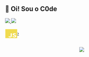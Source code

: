 ## 👋 Oi! Sou o C0de
<div>
  <a href="https://github.com/C0dezinnn">
  <img height="180em" src="https://github-readme-stats.vercel.app/api?username=C0dezinnn&show_icons=true&theme=shades-of-purple&include_all_commits=true&count_private=true"/>
  <img height="180em" src="https://github-readme-stats.vercel.app/api/top-langs/?username=C0dezinnn&layout=compact&langs_count=7&theme=shades-of-purple&count_private=true"/>
</div>
<div style="display: inline_block"><br>
  <img align="center" alt="C0dezinnn-JavaScipt" height="30" width="40" src="https://raw.githubusercontent.com/devicons/devicon/master/icons/javascript/javascript-plain.svg">›
 
</div>
  
  ##
 
<p align=center>
  <img height="80px" src="https://discord.c99.nl/widget/theme-2/700157765053841438.png" />
</p>
    
  ##
 

